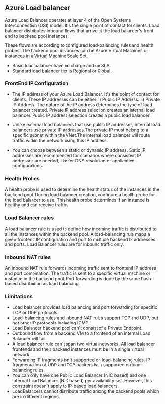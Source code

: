 ## Azure Load balancer

Azure Load Balancer operates at layer 4 of the Open Systems Interconnection (OSI) model. It's the single point of contact for clients. Load balancer distributes inbound flows that arrive at the load balancer's front end to backend pool instances.

These flows are according to configured load-balancing rules and health probes. The backend pool instances can be Azure Virtual Machines or instances in a Virtual Machine Scale Set.

- Basic load balancer have no charge and no SLA.
- Standard load balancer tier is Regional or Global.

### FrontEnd IP Configuration

- The IP address of your Azure Load Balancer. It's the point of contact for clients. These IP addresses can be either:
  i) Public IP Address.
  ii) Private IP Address.
  The nature of the IP address determines the type of load balancer created. Private IP address selection creates an internal load balancer. Public IP address selection creates a public load balancer.

- Unlike external load balancers that use public IP addresses, internal load balancers use private IP addresses.The private IP must belong to a specific subnet within the VNet.The internal load balancer will route traffic within the network using this IP address.
- You can choose between a static or dynamic IP address. Static IP addresses are recommended for scenarios where consistent IP addresses are needed, like for DNS resolution or application configurations.

### Health Probes

A health probe is used to determine the health status of the instances in the backend pool. During load balancer creation, configure a health probe for the load balancer to use. This health probe determines if an instance is healthy and can receive traffic.

### Load Balancer rules

A load balancer rule is used to define how incoming traffic is distributed to all the instances within the backend pool. A load-balancing rule maps a given frontend IP configuration and port to multiple backend IP addresses and ports. Load Balancer rules are for inbound traffic only.

### Inbound NAT rules

An inbound NAT rule forwards incoming traffic sent to frontend IP address and port combination. The traffic is sent to a specific virtual machine or instance in the backend pool. Port forwarding is done by the same hash-based distribution as load balancing.

### Limitations

- Load balancer provides load balancing and port forwarding for specific TCP or UDP protocols.
- Load-balancing rules and inbound NAT rules support TCP and UDP, but not other IP protocols including ICMP.
- Load Balancer backend pool can't consist of a Private Endpoint.
- Outbound flow from a backend VM to a frontend of an internal Load Balancer will fail.
- A load balancer rule can't span two virtual networks. All load balancer frontends and their backend instances must be in a single virtual network.
- Forwarding IP fragments isn't supported on load-balancing rules. IP fragmentation of UDP and TCP packets isn't supported on load-balancing rules.
- You can only have one Public Load Balancer (NIC based) and one internal Load Balancer (NIC based) per availability set. However, this constraint doesn't apply to IP-based load balancers.
- LoadBalancers cannot distribute traffic among the backend pools which are in different regions.
